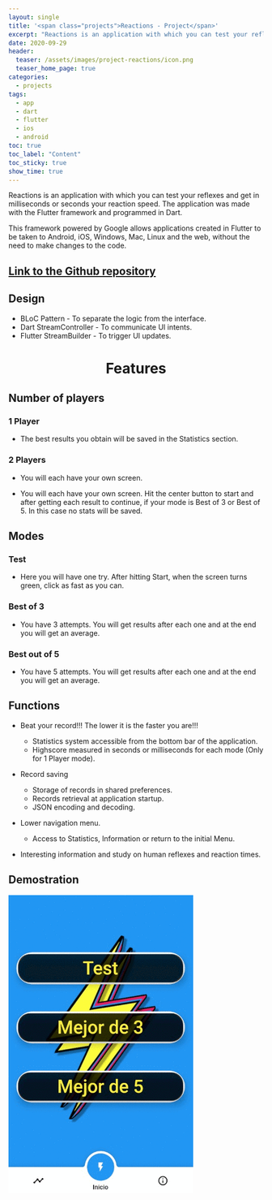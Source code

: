 ```yaml
---
layout: single
title: '<span class="projects">Reactions - Project</span>'
excerpt: "Reactions is an application with which you can test your reflexes and get in milliseconds or seconds your reaction speed. The application was made with the Flutter framework and programmed in Dart."
date: 2020-09-29
header:
  teaser: /assets/images/project-reactions/icon.png
  teaser_home_page: true
categories:
  - projects
tags:  
  - app
  - dart
  - flutter
  - ios
  - android
toc: true
toc_label: "Content"
toc_sticky: true
show_time: true
---
```


Reactions is an application with which you can test your reflexes and get in milliseconds or seconds your reaction speed. The application was made with the Flutter framework and programmed in Dart.

This framework powered by Google allows applications created in Flutter to be taken to Android, iOS, Windows, Mac, Linux and the web, without the need to make changes to the code.

## [Link to the Github repository](https://github.com/jmlgomez73/Reactions)

## Design

* BLoC Pattern - To separate the logic from the interface.
* Dart StreamController - To communicate UI intents.
* Flutter StreamBuilder - To trigger UI updates.


<h1 align="center">Features</h1>

## Number of players

### 1 Player

* The best results you obtain will be saved in the Statistics section.

### 2 Players

* You will each have your own screen.

* You will each have your own screen. Hit the center button to start and after getting each result to continue, if your mode is Best of 3 or Best of 5. In this case no stats will be saved.
  
## Modes

### Test

* Here you will have one try.
  After hitting Start, when the screen turns green, click as fast as you can.

### Best of 3

* You have 3 attempts.
  You will get results after each one and at the end you will get an average.
  
### Best out of 5

* You have 5 attempts.
  You will get results after each one and at the end you will get an average.

## Functions
  
* Beat your record!!! The lower it is the faster you are!!!
  * Statistics system accessible from the bottom bar of the application.
  * Highscore measured in seconds or milliseconds for each mode (Only for 1 Player mode).
    
* Record saving
  * Storage of records in shared preferences.
  * Records retrieval at application startup.
  * JSON encoding and decoding.

* Lower navigation menu.
  * Access to Statistics, Information or return to the initial Menu.
    
* Interesting information and study on human reflexes and reaction times.

## Demostration

<a href="/assets/images/project-reactions/1.gif">
    <img src="/assets/images/project-reactions/1.gif">
</a>